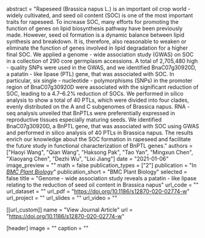 abstract = "Rapeseed (Brassica napus L.) is an important oil crop world - widely cultivated, and seed oil content (SOC) is one of the most important traits for rapeseed. To increase SOC, many efforts for promoting the function of genes on lipid biosynthesis pathway have been previously made. However, seed oil formation is a dynamic balance between lipid synthesis and breakdown. It is, therefore, also reasonable to weaken or eliminate the function of genes involved in lipid degradation for a higher final SOC. We applied a genome - wide association study (GWAS) on SOC in a collection of 290 core germplasm accessions. A total of 2,705,480 high - quality SNPs were used in the GWAS, and we identified BnaC07g30920D, a patatin - like lipase (PTL) gene, that was associated with SOC. In particular, six single - nucleotide - polymorphisms (SNPs) in the promoter region of BnaC07g30920D were associated with the significant reduction of SOC, leading to a 4.7–6.2% reduction of SOCs. We performed in silico analysis to show a total of 40 PTLs, which were divided into four clades, evenly distributed on the A and C subgenomes of Brassica napus. RNA - seq analysis unveiled that BnPTLs were preferentially expressed in reproductive tissues especially maturing seeds. We identified BnaC07g30920D, a BnPTL gene, that was associated with SOC using GWAS and performed in silico analysis of 40 PTLs in Brassica napus. The results enrich our knowledge about the SOC formation in rapeseed and facilitate the future study in functional characterization of BnPTL genes."
authors = ["Haoyi Wang", "Qian Wang", "Haksong Pak", "Tao Yan", "Mingxun Chen", "Xiaoyang Chen", "Dezhi Wu", "Lixi Jiang"]
date = "2021-01-06"
image_preview = ""
math = false
publication_types = ["2"]
publication = "In [*BMC Plant Biology*](https://doi.org/10.1186/s12870-020-02774-w)"
publication_short = "BMC Plant Biology"
selected = false
title = "Genome - wide association study reveals a patatin - like lipase relating to the reduction of seed oil content in Brassica napus"
url_code = ""
url_dataset = ""
url_pdf = "https://doi.org/10.1186/s12870-020-02774-w"
url_project = ""
url_slides = ""
url_video = ""

[[url_custom]]
name = "View Journal Article"
url = "https://doi.org/10.1186/s12870-020-02774-w"

[header]
image = ""
caption = ""